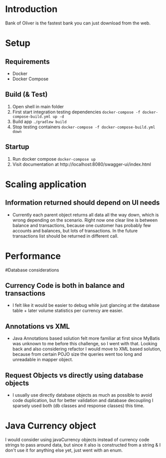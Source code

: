 # Introduction
Bank of Oliver is the fastest bank you can just download from the web.

# Setup
## Requirements
- Docker
- Docker Compose

## Build (& Test)
1. Open shell in main folder
2. First start integration testing dependencies
```docker-compose -f docker-compose-build.yml up -d```
3. Build app
```./gradlew build```
4. Stop testing containers
```docker-compose -f docker-compose-build.yml down```

## Startup
1. Run docker compose
```docker-compose up```
2. Visit documentation at http://localhost:8080/swagger-ui/index.html
# Scaling application
## Information returned should depend on UI needs
- Currently each parent object returns all data all the way down, which is wrong depending on the scenario. Right now one clear line is between balance and transactions, because one customer has probably few accounts and balances, but lots of transactions. In the future transactions list should be returned in different call.

# Performance



#Database considerations
## Currency Code is both in balance and transactions
- I felt like it would be easier to debug while just glancing at the database table + later volume statistics per currency are easier.
## Annotations vs XML
- Java Annotations based solution felt more familiar at first since MyBatis was unknown to me before this challenge, so I went with that. Looking back and also considering refactor I would move to XML based solution, because from certain POJO size the queries went too long and unreadable in mapper object.

## Request Objects vs directly using database objects
- I usually use directly database objects as much as possible to avoid code duplication, but for better validation and database decoupling I sparsely used both (db classes and response classes) this time.

# Java Currency object
I would consider using javaCurrency objects instead of currency code strings to pass around data, but since it also is constructed from a string & I don't use it for anything else yet, just went with an enum.